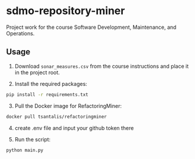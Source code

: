 # sdmo-repository-miner

Project work for the course Software Development, Maintenance, and Operations.

## Usage

1. Download `sonar_measures.csv` from the course instructions and place it in the project root.

2. Install the required packages:

```bash
pip install -r requirements.txt
```

3. Pull the Docker image for RefactoringMiner:

```bash
docker pull tsantalis/refactoringminer
```

4. create .env file and input your github token there

5. Run the script:

```bash
python main.py
```

